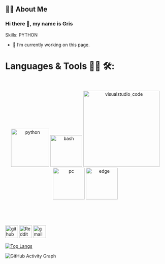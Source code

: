 <!---
Gris1109/Gris1109 is a ✨ special ✨ repository because its `README.md` (this file) appears on your GitHub profile.
You can click the Preview link to take a look at your changes.
--->


## :man_technologist: About Me

### Hi there 👋, my name is Gris


Skills: PYTHON

- 🔭 I’m currently working on this page. 

# Languages & Tools 👨‍💻 🛠:
</br>

<p align="center">
<!-- For more icons please follow  https://github.com/MikeCodesDotNET/ColoredBadges -->
<img src="https://github.com/Gris1109/Gris1109/master/assets/icons/python.png" alt="python" width="120" hight="50">
<img src="https://github.com/Gris1109/Gris1109/master/assets/icons/bash.png" alt="bash" width="100" hight="50">
<img src="https://github.com/Gris1109/Gris1109/blob/master/assets/icons/visualstudio_code.png" alt="visualstudio_code" width="240" hight="50">
</br>
<img src="https://github.com/Gris1109/Gris1109/blob/master/assets/icons/pc.png" alt="pc" width="100" hight="50">
<img src="https://github.com/Gris1109/Gris1109/blob/master/assets/icons/edge.png" alt="edge" width="100" hight="50">
</p>
</br>
</br>
</br>




[<img src='https://cdn.jsdelivr.net/npm/simple-icons@3.0.1/icons/github.svg' alt='github' height='40'>](https://github.com/GRIS1109)  [<img src='https://cdn.jsdelivr.net/npm/simple-icons@3.0.1/icons/reddit.svg' alt='Reddit' height='40'>](https://www.reddit.com/user/-Gris)  [<img src='https://cdn.jsdelivr.net/npm/simple-icons@3.0.1/icons/gmail.svg' alt='gmail' height='40'>](ifeanyiobiana@gmail.com)  

[![Top Langs](https://github-readme-stats.vercel.app/api/top-langs/?username=GRIS1109)](https://github.com/anuraghazra/github-readme-stats)

![GitHub Activity Graph](https://activity-graph.herokuapp.com/graph?username=GRIS1109)  
